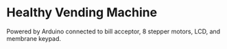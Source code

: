 # Healthy Vending Machine
Powered by Arduino connected to bill acceptor, 8 stepper motors, LCD, and membrane keypad.


